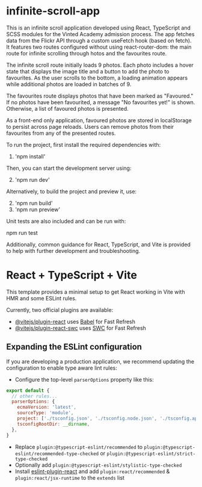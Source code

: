 # infinite-scroll-app

This is an infinite scroll application developed using React, TypeScript and SCSS modules for the Vinted Academy admission process. The app fetches data from the Flickr API through a custom useFetch hook (based on fetch). It features two routes configured without using react-router-dom: the main route for infinite scrolling through hotos and the favourites route.

The infinite scroll route initially loads 9 photos. Each photo includes a hover state that displays the image title and a button to add the photo to favourites. As the user scrolls to the bottom, a loading animation appears while additional photos are loaded in batches of 9.

The favourites route displays photos that have been marked as "Favoured." If no photos have been favourited, a message "No favourites yet!" is shown. Otherwise, a list of favoured photos is presented.

As a front-end only application, favoured photos are stored in localStorage to persist across page reloads. Users can remove photos from their favourites from any of the presented routes.

To run the project, first install the required dependencies with:

1. 'npm install'

Then, you can start the development server using:

2. 'npm run dev'

Alternatively, to build the project and preview it, use:

2. 'npm run build'
3. 'npm run preview'

Unit tests are also included and can be run with:

npm run test

Additionally, common guidance for React, TypeScript, and Vite is provided to help with further development and troubleshooting.

# React + TypeScript + Vite

This template provides a minimal setup to get React working in Vite with HMR and some ESLint rules.

Currently, two official plugins are available:

- [@vitejs/plugin-react](https://github.com/vitejs/vite-plugin-react/blob/main/packages/plugin-react/README.md) uses [Babel](https://babeljs.io/) for Fast Refresh
- [@vitejs/plugin-react-swc](https://github.com/vitejs/vite-plugin-react-swc) uses [SWC](https://swc.rs/) for Fast Refresh

## Expanding the ESLint configuration

If you are developing a production application, we recommend updating the configuration to enable type aware lint rules:

- Configure the top-level `parserOptions` property like this:

```js
export default {
  // other rules...
  parserOptions: {
    ecmaVersion: 'latest',
    sourceType: 'module',
    project: ['./tsconfig.json', './tsconfig.node.json', './tsconfig.app.json'],
    tsconfigRootDir: __dirname,
  },
}
```

- Replace `plugin:@typescript-eslint/recommended` to `plugin:@typescript-eslint/recommended-type-checked` or `plugin:@typescript-eslint/strict-type-checked`
- Optionally add `plugin:@typescript-eslint/stylistic-type-checked`
- Install [eslint-plugin-react](https://github.com/jsx-eslint/eslint-plugin-react) and add `plugin:react/recommended` & `plugin:react/jsx-runtime` to the `extends` list

